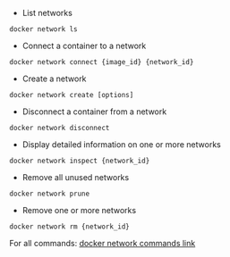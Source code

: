 * List networks
```
docker network ls 
```
* Connect a container to a network
```
docker network connect {image_id} {network_id}
```
* Create a network
```
docker network create [options]
```

* Disconnect a container from a network
```
docker network disconnect
```

* Display detailed information on one or more networks
```
docker network inspect {network_id}
``` 

* Remove all unused networks
```
docker network prune
``` 

* Remove one or more networks
```
docker network rm {network_id}
``` 
For all commands: [docker network commands link](https://docs.docker.com/engine/reference/commandline/network/)
